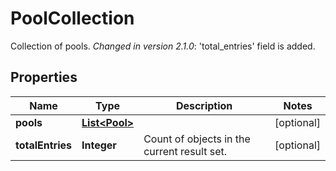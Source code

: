 

# PoolCollection

Collection of pools.  *Changed in version 2.1.0*&#58; 'total_entries' field is added. 

## Properties

Name | Type | Description | Notes
------------ | ------------- | ------------- | -------------
**pools** | [**List&lt;Pool&gt;**](Pool.md) |  |  [optional]
**totalEntries** | **Integer** | Count of objects in the current result set. |  [optional]



